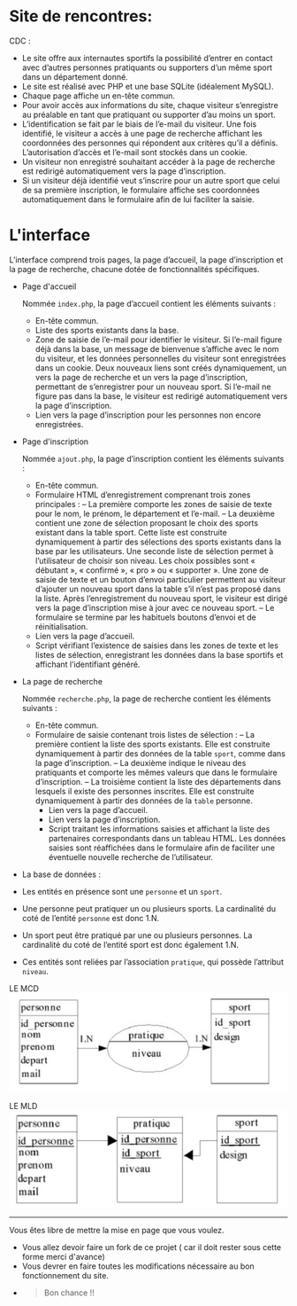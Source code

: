 # Site de rencontres:
CDC :

- Le site offre aux internautes sportifs la possibilité d’entrer en contact avec d’autres personnes pratiquants ou supporters d’un même sport dans un département donné.
- Le site est réalisé avec PHP et une base SQLite (idéalement MySQL).
- Chaque page affiche un en-tête commun.
- Pour avoir accès aux informations du site, chaque visiteur s’enregistre au préalable en tant que pratiquant ou supporter d’au moins un sport.
- L’identification se fait par le biais de l’e-mail du visiteur. Une fois identifié, le visiteur a accès à une page de recherche affichant les coordonnées des personnes qui répondent aux critères qu’il a définis. L’autorisation d’accès et l’e-mail sont stockés dans un cookie.
- Un visiteur non enregistré souhaitant accéder à la page de recherche est redirigé automatiquement vers la page d’inscription.
- Si un visiteur déjà identifié veut s’inscrire pour un autre sport que celui de sa première inscription, le formulaire affiche ses coordonnées automatiquement dans le formulaire afin de lui faciliter la saisie.

# L'interface 

L’interface comprend trois pages, la page d’accueil, la page d’inscription et la page de recherche, chacune dotée de fonctionnalités spécifiques.

- Page d'accueil

    Nommée `index.php`, la page d’accueil contient les éléments suivants :
    - En-tête commun.
    - Liste des sports existants dans la base.
    - Zone de saisie de l’e-mail pour identifier le visiteur. 
    Si l’e-mail figure déjà dans la base, un message de bienvenue s’affiche avec le nom du visiteur, 
    et les données personnelles du visiteur sont enregistrées dans un cookie. Deux nouveaux liens sont
    créés dynamiquement, un vers la page de recherche et un vers la page d’inscription, permettant de s’enregistrer pour un nouveau sport. 
    Si l’e-mail ne figure pas dans la base, le visiteur est redirigé automatiquement vers la page d’inscription.
    - Lien vers la page d’inscription pour les personnes non encore enregistrées.
    
- Page d'inscription

    Nommée `ajout.php`, la page d’inscription contient les éléments suivants :
    
    - En-tête commun.
    - Formulaire HTML d’enregistrement comprenant trois zones principales :
        – La première comporte les zones de saisie de texte pour le nom, le prénom, le département et l’e-mail.
        – La deuxième contient une zone de sélection proposant le choix des sports existant dans la table sport. 
        Cette liste est construite dynamiquement à partir des sélections des sports existants dans la base par les utilisateurs. 
        Une seconde liste de sélection permet à l’utilisateur de choisir son niveau. 
        Les choix possibles sont « débutant », « confirmé », « pro » ou « supporter ». Une zone de saisie de texte et un bouton d’envoi particulier permettent au visiteur d’ajouter un nouveau sport dans la table s’il n’est pas proposé dans la liste. Après l’enregistrement du nouveau sport, le visiteur est dirigé vers la page d’inscription mise à jour avec ce nouveau sport.
        – Le formulaire se termine par les habituels boutons d’envoi et de réinitialisation.
    - Lien vers la page d’accueil.
    - Script vérifiant l’existence de saisies dans les zones de texte et les listes de sélection, enregistrant les données dans la base sportifs et affichant l’identifiant généré.

- La page de recherche

    Nommée `recherche.php`, la page de recherche contient les éléments suivants :
    - En-tête commun.
    - Formulaire de saisie contenant trois listes de sélection : 
        – La première contient la liste des sports existants. Elle est construite dynamiquement à partir des données de la table `sport`, comme dans la page d’inscription.
        – La deuxième indique le niveau des pratiquants et comporte les mêmes valeurs que dans le formulaire d’inscription.
        – La troisième contient la liste des départements dans lesquels il existe des personnes inscrites. Elle est construite dynamiquement à partir des données de la
        `table` personne.
        - Lien vers la page d’accueil.
        - Lien vers la page d’inscription.
        - Script traitant les informations saisies et affichant la liste des partenaires correspondants dans un tableau HTML. 
        Les données saisies sont réaffichées dans le formulaire afin de faciliter une éventuelle nouvelle recherche de l’utilisateur.
        
- La base de données :

- Les entités en présence sont une `personne` et un `sport`.
- Une personne peut pratiquer un ou plusieurs sports. La cardinalité du coté de l’entité
`personne` est donc 1.N.
- Un sport peut être pratiqué par une ou plusieurs personnes. La cardinalité du coté de
l’entité sport est donc également 1.N.
- Ces entités sont reliées par l’association `pratique`, qui possède l’attribut `niveau`.

LE MCD
![MCD](./mcd.png)

LE MLD
![MLD](./mld.png)

---

Vous êtes libre de mettre la mise en page que vous voulez.

 
* Vous allez devoir faire un fork  de ce projet ( car il doit rester sous cette forme merci d'avance)
* Vous devrer en faire toutes les modifications nécessaire au bon fonctionnement du site.
* > Bon chance !!





